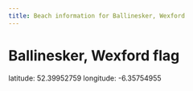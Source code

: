 ```yaml
---
title: Beach information for Ballinesker, Wexford
---
```

# Ballinesker, Wexford <span class="material-icons blue-flag">flag</span>

<div class="location-info">latitude: 52.39952759 longitude: -6.35754955</div>
<div id="met-eireann-warnings" onload="get_met_eireann_warnings(EI30)"></div>
<div></div>